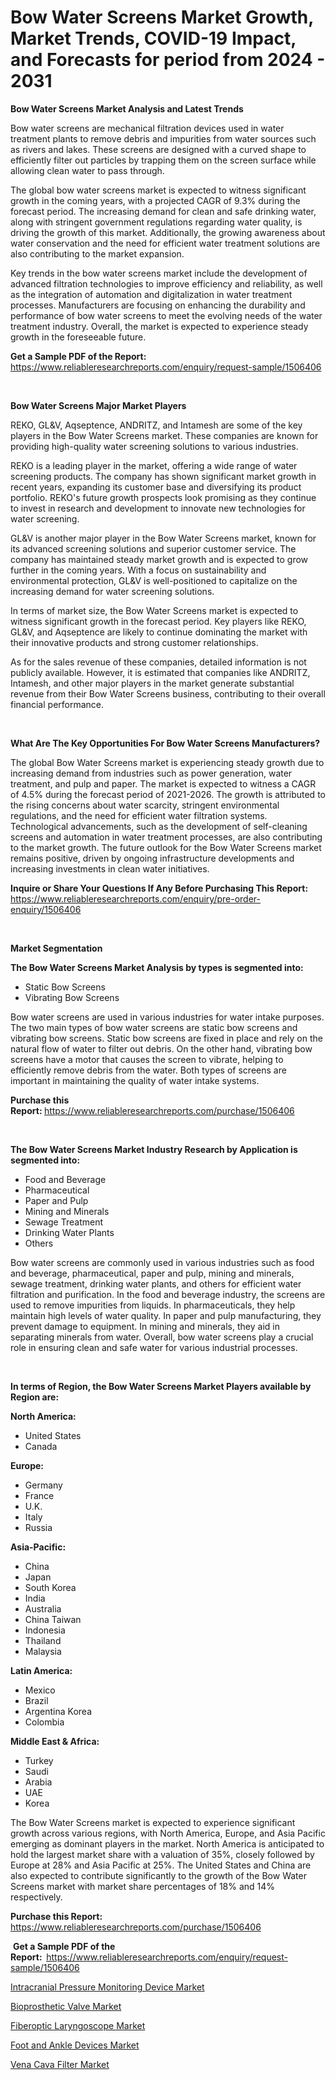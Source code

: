 <p><h1>Bow Water Screens Market Growth, Market Trends, COVID-19 Impact, and Forecasts for period from 2024 - 2031</h1></p><p><strong>Bow Water Screens Market Analysis and Latest Trends</strong></p>
<p><p>Bow water screens are mechanical filtration devices used in water treatment plants to remove debris and impurities from water sources such as rivers and lakes. These screens are designed with a curved shape to efficiently filter out particles by trapping them on the screen surface while allowing clean water to pass through.</p><p>The global bow water screens market is expected to witness significant growth in the coming years, with a projected CAGR of 9.3% during the forecast period. The increasing demand for clean and safe drinking water, along with stringent government regulations regarding water quality, is driving the growth of this market. Additionally, the growing awareness about water conservation and the need for efficient water treatment solutions are also contributing to the market expansion.</p><p>Key trends in the bow water screens market include the development of advanced filtration technologies to improve efficiency and reliability, as well as the integration of automation and digitalization in water treatment processes. Manufacturers are focusing on enhancing the durability and performance of bow water screens to meet the evolving needs of the water treatment industry. Overall, the market is expected to experience steady growth in the foreseeable future.</p></p>
<p><strong>Get a Sample PDF of the Report:&nbsp;</strong> <a href="https://www.reliableresearchreports.com/enquiry/request-sample/1506406">https://www.reliableresearchreports.com/enquiry/request-sample/1506406</a></p>
<p>&nbsp;</p>
<p><strong>Bow Water Screens Major Market Players</strong></p>
<p><p>REKO, GL&V, Aqseptence, ANDRITZ, and Intamesh are some of the key players in the Bow Water Screens market. These companies are known for providing high-quality water screening solutions to various industries. </p><p>REKO is a leading player in the market, offering a wide range of water screening products. The company has shown significant market growth in recent years, expanding its customer base and diversifying its product portfolio. REKO's future growth prospects look promising as they continue to invest in research and development to innovate new technologies for water screening.</p><p>GL&V is another major player in the Bow Water Screens market, known for its advanced screening solutions and superior customer service. The company has maintained steady market growth and is expected to grow further in the coming years. With a focus on sustainability and environmental protection, GL&V is well-positioned to capitalize on the increasing demand for water screening solutions.</p><p>In terms of market size, the Bow Water Screens market is expected to witness significant growth in the forecast period. Key players like REKO, GL&V, and Aqseptence are likely to continue dominating the market with their innovative products and strong customer relationships. </p><p>As for the sales revenue of these companies, detailed information is not publicly available. However, it is estimated that companies like ANDRITZ, Intamesh, and other major players in the market generate substantial revenue from their Bow Water Screens business, contributing to their overall financial performance.</p></p>
<p>&nbsp;</p>
<p><strong>What Are The Key Opportunities For Bow Water Screens Manufacturers?</strong></p>
<p><p>The global Bow Water Screens market is experiencing steady growth due to increasing demand from industries such as power generation, water treatment, and pulp and paper. The market is expected to witness a CAGR of 4.5% during the forecast period of 2021-2026. The growth is attributed to the rising concerns about water scarcity, stringent environmental regulations, and the need for efficient water filtration systems. Technological advancements, such as the development of self-cleaning screens and automation in water treatment processes, are also contributing to the market growth. The future outlook for the Bow Water Screens market remains positive, driven by ongoing infrastructure developments and increasing investments in clean water initiatives.</p></p>
<p><strong>Inquire or Share Your Questions If Any Before Purchasing This Report:</strong> <a href="https://www.reliableresearchreports.com/enquiry/pre-order-enquiry/1506406">https://www.reliableresearchreports.com/enquiry/pre-order-enquiry/1506406</a></p>
<p>&nbsp;</p>
<p><strong>Market Segmentation</strong></p>
<p><strong>The Bow Water Screens Market Analysis by types is segmented into:</strong></p>
<p><ul><li>Static Bow Screens</li><li>Vibrating Bow Screens</li></ul></p>
<p><p>Bow water screens are used in various industries for water intake purposes. The two main types of bow water screens are static bow screens and vibrating bow screens. Static bow screens are fixed in place and rely on the natural flow of water to filter out debris. On the other hand, vibrating bow screens have a motor that causes the screen to vibrate, helping to efficiently remove debris from the water. Both types of screens are important in maintaining the quality of water intake systems.</p></p>
<p><strong>Purchase this Report:&nbsp;</strong><a href="https://www.reliableresearchreports.com/purchase/1506406">https://www.reliableresearchreports.com/purchase/1506406</a></p>
<p>&nbsp;</p>
<p><strong>The Bow Water Screens Market Industry Research by Application is segmented into:</strong></p>
<p><ul><li>Food and Beverage</li><li>Pharmaceutical</li><li>Paper and Pulp</li><li>Mining and Minerals</li><li>Sewage Treatment</li><li>Drinking Water Plants</li><li>Others</li></ul></p>
<p><p>Bow water screens are commonly used in various industries such as food and beverage, pharmaceutical, paper and pulp, mining and minerals, sewage treatment, drinking water plants, and others for efficient water filtration and purification. In the food and beverage industry, the screens are used to remove impurities from liquids. In pharmaceuticals, they help maintain high levels of water quality. In paper and pulp manufacturing, they prevent damage to equipment. In mining and minerals, they aid in separating minerals from water. Overall, bow water screens play a crucial role in ensuring clean and safe water for various industrial processes.</p></p>
<p>&nbsp;</p>
<p><strong>In terms of Region, the Bow Water Screens Market Players available by Region are:</strong></p>
<p>
    <p> <strong> North America: </strong>
        <ul>
            <li>United States</li>
            <li>Canada</li>
        </ul>
        </p> 
    <p> <strong> Europe: </strong>
        <ul>
            <li>Germany</li>
            <li>France</li>
            <li>U.K.</li>
            <li>Italy</li>
            <li>Russia</li>
        </ul>
        </p> 
    <p> <strong> Asia-Pacific: </strong>
        <ul>
            <li>China</li>
            <li>Japan</li>
            <li>South Korea</li>
            <li>India</li>
            <li>Australia</li>
            <li>China Taiwan</li>
            <li>Indonesia</li>
            <li>Thailand</li>
            <li>Malaysia</li>
        </ul>
        </p> 
    <p> <strong> Latin America: </strong>
        <ul>
            <li>Mexico</li>
            <li>Brazil</li>
            <li>Argentina Korea</li>
            <li>Colombia</li>
        </ul>
        </p> 
    <p> <strong> Middle East & Africa: </strong>
        <ul>
            <li>Turkey</li>
            <li>Saudi</li>
            <li>Arabia</li>
            <li>UAE</li>
            <li>Korea</li>
        </ul>
    </p>
    </p>
<p><p>The Bow Water Screens market is expected to experience significant growth across various regions, with North America, Europe, and Asia Pacific emerging as dominant players in the market. North America is anticipated to hold the largest market share with a valuation of 35%, closely followed by Europe at 28% and Asia Pacific at 25%. The United States and China are also expected to contribute significantly to the growth of the Bow Water Screens market with market share percentages of 18% and 14% respectively.</p></p>
<p><strong>Purchase this Report: </strong><a href="https://www.reliableresearchreports.com/purchase/1506406">https://www.reliableresearchreports.com/purchase/1506406</a></p>
<p>&nbsp;<strong>Get a Sample PDF of the Report:&nbsp;&nbsp;</strong><a href="https://www.reliableresearchreports.com/enquiry/request-sample/1506406">https://www.reliableresearchreports.com/enquiry/request-sample/1506406</a></p>
<p><strong></strong></p>
<p><p><a href="https://medium.com/@luispacocha/intracranial-pressure-monitoring-device-market-outlook-industry-overview-and-forecast-2024-to-d544b7a6c8a0">Intracranial Pressure Monitoring Device Market</a></p><p><a href="https://medium.com/@luispacocha/bioprosthetic-valve-market-insights-into-market-cagr-market-trends-and-growth-strategies-37ccd3d3dabc">Bioprosthetic Valve Market</a></p><p><a href="https://medium.com/@dinafritsch/fiberoptic-laryngoscope-market-research-report-its-history-and-forecast-2024-to-2031-cc9075a09772">Fiberoptic Laryngoscope Market</a></p><p><a href="https://medium.com/@seanhunt765/foot-and-ankle-devices-market-size-reveals-the-best-marketing-channels-in-global-industry-68b7e8abd71b">Foot and Ankle Devices Market</a></p><p><a href="https://medium.com/@luispacocha/vena-cava-filter-market-research-report-its-history-and-forecast-2024-to-2031-4f1605c69feb">Vena Cava Filter Market</a></p></p>